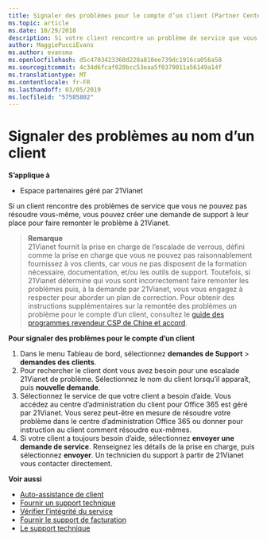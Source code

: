 ```yaml
---
title: Signaler des problèmes pour le compte d’un client (Partner Center géré par 21Vianet)
ms.topic: article
ms.date: 10/29/2018
description: Si votre client rencontre un problème de service que vous ne pouvez pas résoudre, et qui satisfait aux critères établis par 21Vianet, fichier une demande de support pour eux.
author: MaggiePucciEvans
ms.author: evansma
ms.openlocfilehash: d5c4703423360d228a810ee739dc1916ca056a58
ms.sourcegitcommit: 4c34d6fcaf020bcc53eaa5f0379011a56149a14f
ms.translationtype: MT
ms.contentlocale: fr-FR
ms.lasthandoff: 03/05/2019
ms.locfileid: "57585802"
---
```

# <a name="report-problems-on-behalf-of-a-customer"></a>Signaler des problèmes au nom d’un client

**S’applique à**

-   Espace partenaires géré par 21Vianet


Si un client rencontre des problèmes de service que vous ne pouvez pas résoudre vous-même, vous pouvez créer une demande de support à leur place pour faire remonter le problème à 21Vianet.

>**Remarque**<br>21Vianet fournit la prise en charge de l’escalade de verrous, défini comme la prise en charge que vous ne pouvez pas raisonnablement fournissez à vos clients, car vous ne pas disposent de la formation nécessaire, documentation, et/ou les outils de support. Toutefois, si 21Vianet détermine qui vous sont incorrectement faire remonter les problèmes puis, à la demande par 21Vianet, vous vous engagez à respecter pour aborder un plan de correction. Pour obtenir des instructions supplémentaires sur la remontée des problèmes un problème pour le compte d’un client, consultez le [guide des programmes revendeur CSP de Chine et accord](csp-program-guide-and-agreements.md).


**Pour signaler des problèmes pour le compte d’un client**

1. Dans le menu Tableau de bord, sélectionnez **demandes de Support** &gt; **demandes des clients**.
2. Pour rechercher le client dont vous avez besoin pour une escalade 21Vianet de problème. Sélectionnez le nom du client lorsqu’il apparaît, puis **nouvelle demande**.
3. Sélectionnez le service de que votre client a besoin d’aide. Vous accédez au centre d’administration du client pour Office 365 est géré par 21Vianet. Vous serez peut-être en mesure de résoudre votre problème dans le centre d’administration Office 365 ou donner pour instruction au client comment résoudre eux-mêmes.
4. Si votre client a toujours besoin d’aide, sélectionnez **envoyer une demande de service**. Renseignez les détails de la prise en charge, puis sélectionnez **envoyer**. Un technicien du support à partir de 21Vianet vous contacter directement.

**Voir aussi**

-   [Auto-assistance de client](customer-self-support.md)
-   [Fournir un support technique](provide-technical-support.md)
-   [Vérifier l’intégrité du service](check-service-health.md)
-   [Fournir le support de facturation](provide-billing-support.md)
-   [Le support technique](customer-support.md)